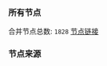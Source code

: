 ### 所有节点
合并节点总数: `1828`
[节点链接](https://raw.githubusercontent.com/rzhy1/11/master/sub/sub_merge_base64.txt)

### 节点来源